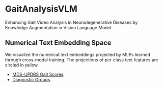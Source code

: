 # GaitAnalysisVLM
Enhancing Gait Video Analysis in Neurodegenerative Diseases by Knowledge Augmentation in Vision Language Model
## Numerical Text Embedding Space
We visualize the numerical text embeddings projected by MLPs learned through cross-modal training. The projections of per-class text features are circled in yellow. 
* [MDS-UPDRS Gait Scores](https://anonymous.4open.science/w/GaitAnalysisVLM-CC83/updrs.html).
* [Diagnostic Groups](https://anonymous.4open.science/w/GaitAnalysisVLM-CC83/diag.html).
